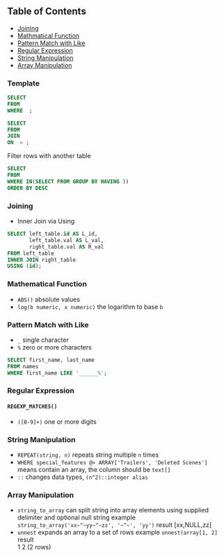 ## Table of Contents
- [Joining](#joining)
- [Mathmatical Function](#mathematical-function)
- [Pattern Match with Like](#pattern-match-with-like)
- [Regular Expression](#regular-expression)
- [String Manipulation](#string-manipulation)
- [Array Manipulation](#array-manipulation)

### Template
```sql
SELECT 
FROM
WHERE  ;
```
```sql
SELECT  
FROM
JOIN 
ON  = ;
```
Filter rows with another table
```sql
SELECT
FROM 
WHERE IN(SELECT FROM GROUP BY HAVING ))
ORDER BY DESC
```
### Joining
- Inner Join via Using
```sql
SELECT left_table.id AS L_id,
       left_table.val AS L_val,
       right_table.val AS R_val
FROM left_table
INNER JOIN right_table
USING (id);
```
### Mathematical Function
- `ABS()` absolute values
- `log(b numeric, x numeric)` the logarithm to base `b`

### Pattern Match with Like
- `_` single character
- `%` zero or more characters
```sql
SELECT first_name, last_name
FROM names
WHERE first_name LIKE '______%';
```

### Regular Expression
#### `REGEXP_MATCHES()`
- `([0-9]+)` one or more digits

### String Manipulation
- `REPEAT(string, n)` repeats string multiple `n` times
- `WHERE special_features @> ARRAY['Trailers', 'Deleted Scenes']` means contain an array, the column should be `text[]`
- `::` changes data types, `(n^2)::integer alias`

### Array Manipulation
- `string_to_array` can split string into array elements using supplied delimiter and optional null string
example `string_to_array('xx~^~yy~^~zz', '~^~', 'yy')` result [xx,NULL,zz]
- `unnest` expands an array to a set of rows
example `unnest(array[1, 2] ` result 	
                                         1
                                         2
                                        (2 rows)

